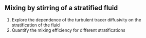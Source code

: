 ## Mixing by stirring of a stratified fluid
1.	Explore	the	dependence	of	the	turbulent	tracer	diffusivity	on	the	stratification	of	the	fluid
2.	Quantify	the	mixing	efficiency	for	different	stratifications
